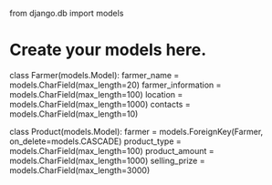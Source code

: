 

from django.db import models

# Create your models here.


class Farmer(models.Model):
    farmer_name = models.CharField(max_length=20)
    farmer_information = models.CharField(max_length=100)
    location = models.CharField(max_length=1000)
    contacts = models.CharField(max_length=10)


class Product(models.Model):
    farmer = models.ForeignKey(Farmer, on_delete=models.CASCADE)
    product_type = models.CharField(max_length=100)
    product_amount = models.CharField(max_length=1000)
    selling_prize = models.CharField(max_length=3000)







